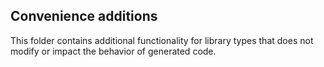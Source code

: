 ## Convenience additions

This folder contains additional functionality for library types that does not modify or impact the behavior of generated
code.
